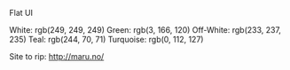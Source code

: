 Flat UI

White: rgb(249, 249, 249)
Green: rgb(3, 166, 120)
Off-White: rgb(233, 237, 235)
Teal: rgb(244, 70, 71)
Turquoise:  rgb(0, 112, 127)

Site to rip:
http://maru.no/